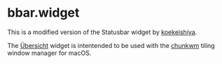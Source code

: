 # bbar.widget

This is a modified version of the Statusbar widget by [koekeishiya](https://github.com/koekeishiya/). 

The [Übersicht](http://tracesof.net/uebersicht/) widget is intentended to be used with the [chunkwm](https://github.com/koekeishiya/chunkwm) tiling window manager for macOS.
